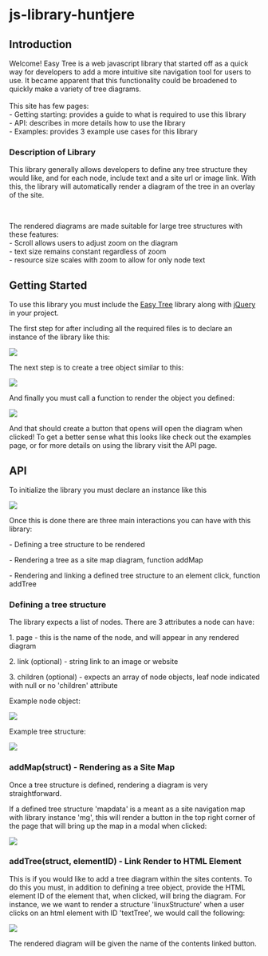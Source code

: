 # js-library-huntjere
<h2>Introduction</h2>
<p>Welcome! Easy Tree is a web javascript library that started off as a quick way for developers to add a more intuitive site navigation tool for users to use. It became apparent that this functionality could be broadened to quickly make a variety of tree diagrams. <br/><br/>This site has few pages:<br/>- Getting starting: provides a guide to what is required to use this library<br/>- API: describes in more details how to use the library<br/>- Examples: provides 3 example use cases for this library
<h3>Description of Library</h3>
<p>This library generally allows developers to define any tree structure they would like, and for each node, include text and a site url or image link. With this, the library will automatically render a diagram of the tree in an overlay of the site.</p><br/>
<p>The rendered diagrams are made suitable for large tree structures with these features:<br/>- Scroll allows users to adjust zoom on the diagram<br/>- text size remains constant regardless of zoom<br/>- resource size scales with zoom to allow for only node text</p>
</div>

<h2>Getting Started</h2>	<div><p>To use this library you must include the <a href='easyTree.js'>Easy Tree</a> library along with <a href = 'https://ajax.googleapis.com/ajax/libs/jquery/3.5.1/jquery.min.js'>jQuery</a> in your project.</p></div>	<div><p>The first step for after including all the required files is to declare an instance of the library like this:</p></div>
<div><img src='img/declarelibrary.png'></div>

<div><p>The next step is to create a tree object similar to this: </p></div>
<div><img src='img/sitestruct.png'></div>
<div><p>And finally you must call a function to render the object you defined:</p></div>
<div><img src = 'img/addsitemap.png'></div>
<div><p>And that should create a button that opens will open the diagram when clicked! To get a better sense what this looks like check out the examples page, or for more details on using the library visit the API page.</p></div>
</div>
<h2>API</h2>
<div><p>To initialize the library you must declare an instance like this</p></div>
<div><img src='img/declarelibrary.png'></div>
<div><p>Once this is done there are three main interactions you can have with this library:</p></div>
<div><p>- Defining a tree structure to be rendered</p></div>
<div><p>- Rendering a tree as a site map diagram, function addMap</p></div>
<div><p>- Rendering and linking a defined tree structure to an element click, function addTree</p></div>
<div><h3>Defining a tree structure</h3></div>
<div><p>The library expects a list of nodes. There are 3 attributes a node can have:</p></div>
<div><p>1. page - this is the name of the node, and will appear in any rendered diagram</p></div>
<div><p>2. link (optional) - string link to an image or website</p></div>
<div><p>3. children (optional) - expects an array of node objects, leaf node indicated with null or no 'children' attribute</p></div>
<div><p>Example node object:</p></div>

<div><img src='img/example-node.png'></div>
<div><p>Example tree structure:</p></div>
<div><img src='img/sitestruct.png'></div>

<div><h3>addMap(struct) - Rendering as a Site Map</h3></div>
<div><p>Once a tree structure is defined, rendering a diagram is very straightforward.</p></div>
<div><p>If a defined tree structure 'mapdata' is a meant as a site navigation map with library instance 'mg', this will render a button in the top right corner of the page that will bring up the map in a modal when clicked:</p></div>
<div><img src = 'img/addsitemap.png'></div>
<div><h3>addTree(struct, elementID) - Link Render to HTML Element</h3></div>
<div><p>This is if you would like to add a tree diagram within the sites contents.
	To do this you must, in addition to defining a tree object, provide the HTML element ID of the element that, when clicked, will bring the diagram. For instance, we we want to render a structure 'linuxStructure' when a user clicks on an html element with ID 'textTree', we would call the following: </p></div>
<div><img src = 'img/addtree.png'></div>
<div><p>The rendered diagram will be given the name of the contents linked button.</p></div>

